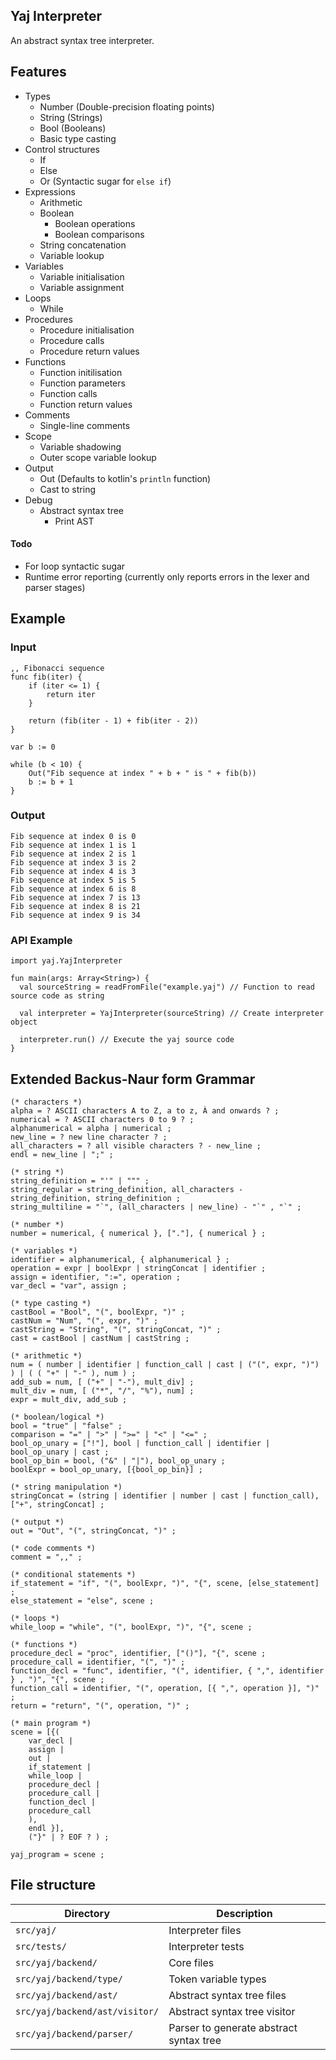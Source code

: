 ## Yaj Interpreter

An abstract syntax tree interpreter.
  
## Features
 
- Types
  - Number (Double-precision floating points)
  - String (Strings)
  - Bool (Booleans)
  - Basic type casting
- Control structures
  - If
  - Else
  - Or (Syntactic sugar for `else if`)
- Expressions
  - Arithmetic
  - Boolean
    - Boolean operations
    - Boolean comparisons
  - String concatenation
  - Variable lookup
- Variables
  - Variable initialisation
  - Variable assignment
- Loops
  - While
- Procedures
  - Procedure initialisation
  - Procedure calls
  - Procedure return values
- Functions
  - Function initilisation
  - Function parameters
  - Function calls
  - Function return values
- Comments
  - Single-line comments
- Scope
  - Variable shadowing
  - Outer scope variable lookup
- Output
  - Out (Defaults to kotlin's `println` function)
  - Cast to string
- Debug
  - Abstract syntax tree
    - Print AST

#### Todo
- For loop syntactic sugar
- Runtime error reporting (currently only reports errors in the lexer and parser stages)

## Example

### Input
```
,, Fibonacci sequence
func fib(iter) {
    if (iter <= 1) {
        return iter
    }

    return (fib(iter - 1) + fib(iter - 2))
}

var b := 0

while (b < 10) {
    Out("Fib sequence at index " + b + " is " + fib(b))
    b := b + 1
}
```

### Output
```
Fib sequence at index 0 is 0
Fib sequence at index 1 is 1
Fib sequence at index 2 is 1
Fib sequence at index 3 is 2
Fib sequence at index 4 is 3
Fib sequence at index 5 is 5
Fib sequence at index 6 is 8
Fib sequence at index 7 is 13
Fib sequence at index 8 is 21
Fib sequence at index 9 is 34
```

### API Example

```
import yaj.YajInterpreter

fun main(args: Array<String>) {
  val sourceString = readFromFile("example.yaj") // Function to read source code as string
  
  val interpreter = YajInterpreter(sourceString) // Create interpreter object
  
  interpreter.run() // Execute the yaj source code
}
```

## Extended Backus-Naur form Grammar
```
(* characters *)
alpha = ? ASCII characters A to Z, a to z, À and onwards ? ;
numerical = ? ASCII characters 0 to 9 ? ;
alphanumerical = alpha | numerical ;
new_line = ? new line character ? ;
all_characters = ? all visible characters ? - new_line ;
endl = new_line | ";" ;

(* string *)
string_definition = "'" | """ ;
string_regular = string_definition, all_characters - string_definition, string_definition ;
string_multiline = "`", (all_characters | new_line) - "`" , "`" ;

(* number *)
number = numerical, { numerical }, ["."], { numerical } ;

(* variables *)
identifier = alphanumerical, { alphanumerical } ;
operation = expr | boolExpr | stringConcat | identifier ;
assign = identifier, ":=", operation ;
var_decl = "var", assign ;

(* type casting *)
castBool = "Bool", "(", boolExpr, ")" ;
castNum = "Num", "(", expr, ")" ;
castString = "String", "(", stringConcat, ")" ;
cast = castBool | castNum | castString ;

(* arithmetic *)
num = ( number | identifier | function_call | cast | ("(", expr, ")") ) | ( ( "+" | "-" ), num ) ;
add_sub = num, [ ("+" | "-"), mult_div] ;
mult_div = num, [ ("*", "/", "%"), num] ;
expr = mult_div, add_sub ;

(* boolean/logical *)
bool = "true" | "false" ;
comparison = "=" | ">" | ">=" | "<" | "<=" ;
bool_op_unary = ["!"], bool | function_call | identifier | bool_op_unary | cast ;
bool_op_bin = bool, ("&" | "|"), bool_op_unary ;
boolExpr = bool_op_unary, [{bool_op_bin}] ;

(* string manipulation *)
stringConcat = (string | identifier | number | cast | function_call), ["+", stringConcat] ;

(* output *)
out = "Out", "(", stringConcat, ")" ;

(* code comments *)
comment = ",," ;

(* conditional statements *)
if_statement = "if", "(", boolExpr, ")", "{", scene, [else_statement] ;
else_statement = "else", scene ;

(* loops *)
while_loop = "while", "(", boolExpr, ")", "{", scene ;

(* functions *)
procedure_decl = "proc", identifier, ["()"], "{", scene ;
procedure_call = identifier, "(", ")" ;
function_decl = "func", identifier, "(", identifier, { ",", identifier } , ")", "{", scene ;
function_call = identifier, "(", operation, [{ ",", operation }], ")" ;
return = "return", "(", operation, ")" ;

(* main program *)
scene = [{(
    var_decl | 
    assign | 
    out | 
    if_statement | 
    while_loop | 
    procedure_decl |
    procedure_call |
    function_decl |
    procedure_call
    ), 
    endl }], 
    ("}" | ? EOF ? ) ;
    
yaj_program = scene ;
```

## File structure

| Directory                      | Description                             |
| ------------------------------ | --------------------------------------- |
| `src/yaj/`                     | Interpreter files                       |
| `src/tests/`                   | Interpreter tests                       |
| `src/yaj/backend/`             | Core files                              |
| `src/yaj/backend/type/`        | Token variable types                    |
| `src/yaj/backend/ast/`         | Abstract syntax tree files              |
| `src/yaj/backend/ast/visitor/` | Abstract syntax tree visitor            |
| `src/yaj/backend/parser/`      | Parser to generate abstract syntax tree |
